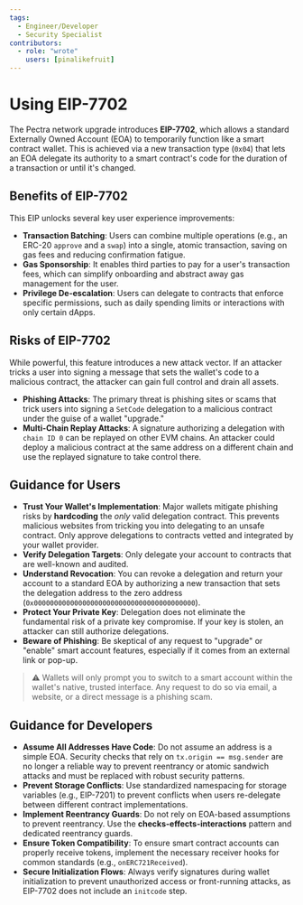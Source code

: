 ```yaml
---
tags:
  - Engineer/Developer
  - Security Specialist
contributors:
  - role: "wrote"
    users: [pinalikefruit]
---
```


# Using EIP-7702

The Pectra network upgrade introduces **EIP-7702**, which allows a standard Externally Owned Account (EOA) to temporarily function like a smart contract wallet. This is achieved via a new transaction type (`0x04`) that lets an EOA delegate its authority to a smart contract's code for the duration of a transaction or until it's changed.

## Benefits of EIP-7702

This EIP unlocks several key user experience improvements:

- **Transaction Batching**: Users can combine multiple operations (e.g., an ERC-20 `approve` and a `swap`) into a single, atomic transaction, saving on gas fees and reducing confirmation fatigue.
- **Gas Sponsorship**: It enables third parties to pay for a user's transaction fees, which can simplify onboarding and abstract away gas management for the user.
- **Privilege De-escalation**: Users can delegate to contracts that enforce specific permissions, such as daily spending limits or interactions with only certain dApps.

## Risks of EIP-7702

While powerful, this feature introduces a new attack vector. If an attacker tricks a user into signing a message that sets the wallet's code to a malicious contract, the attacker can gain full control and drain all assets.

- **Phishing Attacks**: The primary threat is phishing sites or scams that trick users into signing a `SetCode` delegation to a malicious contract under the guise of a wallet "upgrade."
- **Multi-Chain Replay Attacks**: A signature authorizing a delegation with `chain ID 0` can be replayed on other EVM chains. An attacker could deploy a malicious contract at the same address on a different chain and use the replayed signature to take control there.

## Guidance for Users

- **Trust Your Wallet's Implementation**: Major wallets mitigate phishing risks by **hardcoding** the *only* valid delegation contract. This prevents malicious websites from tricking you into delegating to an unsafe contract. Only approve delegations to contracts vetted and integrated by your wallet provider.
- **Verify Delegation Targets**: Only delegate your account to contracts that are well-known and audited.
- **Understand Revocation**: You can revoke a delegation and return your account to a standard EOA by authorizing a new transaction that sets the delegation address to the zero address (`0x0000000000000000000000000000000000000000`).
- **Protect Your Private Key**: Delegation does not eliminate the fundamental risk of a private key compromise. If your key is stolen, an attacker can still authorize delegations.
- **Beware of Phishing**: Be skeptical of any request to "upgrade" or "enable" smart account features, especially if it comes from an external link or pop-up.

> ⚠️ Wallets will only prompt you to switch to a smart account within the wallet's native, trusted interface. Any request to do so via email, a website, or a direct message is a phishing scam.

## Guidance for Developers

- **Assume All Addresses Have Code**: Do not assume an address is a simple EOA. Security checks that rely on `tx.origin == msg.sender` are no longer a reliable way to prevent reentrancy or atomic sandwich attacks and must be replaced with robust security patterns.
- **Prevent Storage Conflicts**: Use standardized namespacing for storage variables (e.g., EIP-7201) to prevent conflicts when users re-delegate between different contract implementations.
- **Implement Reentrancy Guards**: Do not rely on EOA-based assumptions to prevent reentrancy. Use the **checks-effects-interactions** pattern and dedicated reentrancy guards.
- **Ensure Token Compatibility**: To ensure smart contract accounts can properly receive tokens, implement the necessary receiver hooks for common standards (e.g., `onERC721Received`).
- **Secure Initialization Flows**: Always verify signatures during wallet initialization to prevent unauthorized access or front-running attacks, as EIP-7702 does not include an `initcode` step.